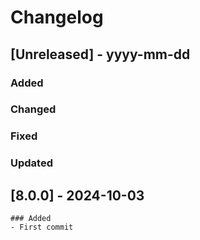 # Changelog
## [Unreleased] - yyyy-mm-dd

### Added

### Changed

### Fixed

### Updated

## [8.0.0] - 2024-10-03
    ### Added
    - First commit
